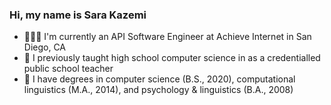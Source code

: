 ### Hi, my name is Sara Kazemi
- 👩🏻‍💻 I'm currently an API Software Engineer at Achieve Internet in San Diego, CA
- 🍎 I previously taught high school computer science in as a credentialled public school teacher
- 📜 I have degrees in computer science (B.S., 2020), computational linguistics (M.A., 2014), and psychology & linguistics (B.A., 2008)
<!--
**kazemicode/kazemicode** is a ✨ _special_ ✨ repository because its `README.md` (this file) appears on your GitHub profile.

Here are some ideas to get you started:

- 🔭 I’m currently working on ...
- 🌱 I’m currently learning ...
- 👯 I’m looking to collaborate on ...
- 🤔 I’m looking for help with ...
- 💬 Ask me about ...
- 📫 How to reach me: ...
- 😄 Pronouns: ...
- ⚡ Fun fact: ...
-->
